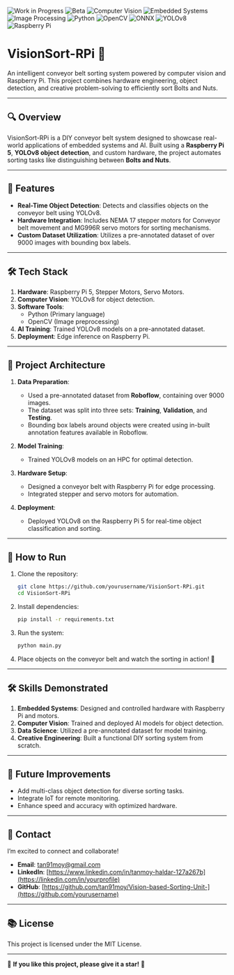 ![Work in Progress](https://img.shields.io/badge/status-work--in--progress-yellow)
![Beta](https://img.shields.io/badge/Stage-Beta-orange)
![Computer Vision](https://img.shields.io/badge/Project-Computer%20Vision-blue)
![Embedded Systems](https://img.shields.io/badge/Project-Embedded%20Systems-green)
![Image Processing](https://img.shields.io/badge/Project-Image%20Processing-yellow)
![Python](https://img.shields.io/badge/Python-3.10-blue)
![OpenCV](https://img.shields.io/badge/OpenCV-4.5-green)
![ONNX](https://img.shields.io/badge/ONNX-Inference-purple)
![YOLOv8](https://img.shields.io/badge/YOLO-v8-orange)
![Raspberry Pi](https://img.shields.io/badge/Hardware-Raspberry%20Pi-red)


# VisionSort-RPi 🚀  
An intelligent conveyor belt sorting system powered by computer vision and Raspberry Pi. This project combines hardware engineering, object detection, and creative problem-solving to efficiently sort Bolts and Nuts.

---

## 🔍 Overview
VisionSort-RPi is a DIY conveyor belt system designed to showcase real-world applications of embedded systems and AI. Built using a **Raspberry Pi 5**, **YOLOv8 object detection**, and custom hardware, the project automates sorting tasks like distinguishing between **Bolts and Nuts**.

---

## 🎯 Features
- **Real-Time Object Detection**: Detects and classifies objects on the conveyor belt using YOLOv8.  
- **Hardware Integration**: Includes NEMA 17 stepper motors for Conveyor belt movement and MG996R servo motors for sorting mechanisms.  
- **Custom Dataset Utilization**: Utilizes a pre-annotated dataset of over 9000 images with bounding box labels.   

---

## 🛠️ Tech Stack
1. **Hardware**: Raspberry Pi 5, Stepper Motors, Servo Motors.  
2. **Computer Vision**: YOLOv8 for object detection.  
3. **Software Tools**:  
   - Python (Primary language)  
   - OpenCV (Image preprocessing)  
4. **AI Training**: Trained YOLOv8 models on a pre-annotated dataset.  
5. **Deployment**: Edge inference on Raspberry Pi.  

---

## 🔧 Project Architecture
1. **Data Preparation**:  
   - Used a pre-annotated dataset from **Roboflow**, containing over 9000 images.  
   - The dataset was split into three sets: **Training**, **Validation**, and **Testing**.  
   - Bounding box labels around objects were created using in-built annotation features available in Roboflow.  

2. **Model Training**:  
   - Trained YOLOv8 models on an HPC for optimal detection.  

3. **Hardware Setup**:  
   - Designed a conveyor belt with Raspberry Pi for edge processing.  
   - Integrated stepper and servo motors for automation.  

4. **Deployment**:  
   - Deployed YOLOv8 on the Raspberry Pi 5 for real-time object classification and sorting.  

---

## 🚀 How to Run
1. Clone the repository:  
   ```bash
   git clone https://github.com/yourusername/VisionSort-RPi.git
   cd VisionSort-RPi
   ```

2. Install dependencies:  
   ```bash
   pip install -r requirements.txt
   ```

3. Run the system:  
   ```bash
   python main.py
   ```

4. Place objects on the conveyor belt and watch the sorting in action! 🎉

---

## 🛠️ Skills Demonstrated
1. **Embedded Systems**: Designed and controlled hardware with Raspberry Pi and motors.  
2. **Computer Vision**: Trained and deployed AI models for object detection.  
3. **Data Science**: Utilized a pre-annotated dataset for model training.  
4. **Creative Engineering**: Built a functional DIY sorting system from scratch.  

---

## 🙌 Future Improvements
- Add multi-class object detection for diverse sorting tasks.  
- Integrate IoT for remote monitoring.  
- Enhance speed and accuracy with optimized hardware.  

---

## 📩 Contact
I’m excited to connect and collaborate!  
- **Email**: [tan91moy@gmail.com](mailto:your.email@example.com)  
- **LinkedIn**: [https://www.linkedin.com/in/tanmoy-haldar-127a267b](https://linkedin.com/in/yourprofile)  
- **GitHub**: [https://github.com/tan91moy/Vision-based-Sorting-Unit-](https://github.com/yourusername)

---

## 📚 License
This project is licensed under the MIT License.

---

🌟 **If you like this project, please give it a star!** 🌟

